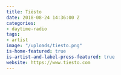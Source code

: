 ```yaml
---
title: Tiësto
date: 2018-08-24 14:36:00 Z
categories:
- daytime-radio
tags:
- artist
image: "/uploads/tiesto.png"
is-home-featured: true
is-artist-and-label-press-featured: true
website: https://www.tiesto.com
---
```


